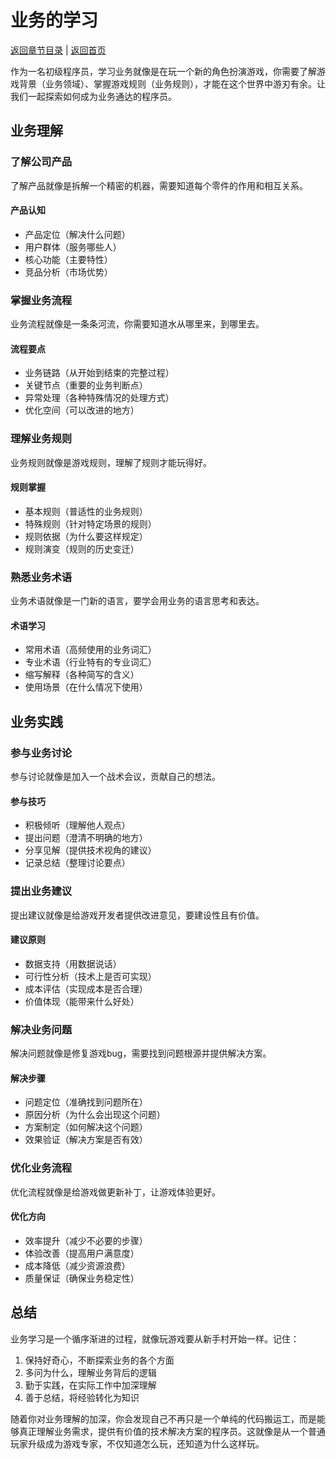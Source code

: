 # 业务的学习

[返回章节目录](./index.md) | [返回首页](../README.md)

作为一名初级程序员，学习业务就像是在玩一个新的角色扮演游戏，你需要了解游戏背景（业务领域）、掌握游戏规则（业务规则），才能在这个世界中游刃有余。让我们一起探索如何成为业务通达的程序员。

## 业务理解

### 了解公司产品

了解产品就像是拆解一个精密的机器，需要知道每个零件的作用和相互关系。

#### 产品认知
- 产品定位（解决什么问题）
- 用户群体（服务哪些人）
- 核心功能（主要特性）
- 竞品分析（市场优势）

### 掌握业务流程

业务流程就像是一条条河流，你需要知道水从哪里来，到哪里去。

#### 流程要点
- 业务链路（从开始到结束的完整过程）
- 关键节点（重要的业务判断点）
- 异常处理（各种特殊情况的处理方式）
- 优化空间（可以改进的地方）

### 理解业务规则

业务规则就像是游戏规则，理解了规则才能玩得好。

#### 规则掌握
- 基本规则（普适性的业务规则）
- 特殊规则（针对特定场景的规则）
- 规则依据（为什么要这样规定）
- 规则演变（规则的历史变迁）

### 熟悉业务术语

业务术语就像是一门新的语言，要学会用业务的语言思考和表达。

#### 术语学习
- 常用术语（高频使用的业务词汇）
- 专业术语（行业特有的专业词汇）
- 缩写解释（各种简写的含义）
- 使用场景（在什么情况下使用）

## 业务实践

### 参与业务讨论

参与讨论就像是加入一个战术会议，贡献自己的想法。

#### 参与技巧
- 积极倾听（理解他人观点）
- 提出问题（澄清不明确的地方）
- 分享见解（提供技术视角的建议）
- 记录总结（整理讨论要点）

### 提出业务建议

提出建议就像是给游戏开发者提供改进意见，要建设性且有价值。

#### 建议原则
- 数据支持（用数据说话）
- 可行性分析（技术上是否可实现）
- 成本评估（实现成本是否合理）
- 价值体现（能带来什么好处）

### 解决业务问题

解决问题就像是修复游戏bug，需要找到问题根源并提供解决方案。

#### 解决步骤
- 问题定位（准确找到问题所在）
- 原因分析（为什么会出现这个问题）
- 方案制定（如何解决这个问题）
- 效果验证（解决方案是否有效）

### 优化业务流程

优化流程就像是给游戏做更新补丁，让游戏体验更好。

#### 优化方向
- 效率提升（减少不必要的步骤）
- 体验改善（提高用户满意度）
- 成本降低（减少资源浪费）
- 质量保证（确保业务稳定性）

## 总结

业务学习是一个循序渐进的过程，就像玩游戏要从新手村开始一样。记住：

1. 保持好奇心，不断探索业务的各个方面
2. 多问为什么，理解业务背后的逻辑
3. 勤于实践，在实际工作中加深理解
4. 善于总结，将经验转化为知识

随着你对业务理解的加深，你会发现自己不再只是一个单纯的代码搬运工，而是能够真正理解业务需求，提供有价值的技术解决方案的程序员。这就像是从一个普通玩家升级成为游戏专家，不仅知道怎么玩，还知道为什么这样玩。
